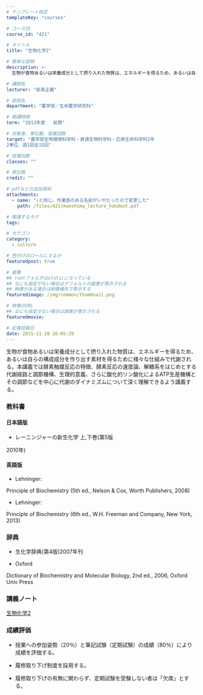 ```yaml
---
# テンプレート指定
templateKey: "courses"

# コースID
course_id: "421"

# タイトル
title: "生物化学2"

# 簡単な説明
description: >-
  生物が食物あるいは栄養成分として摂り入れた物質は、エネルギーを得るため、あるいは自らの構成成分を作り出す素材を得るために様々な仕組みで代謝される。本講義では酵素触媒反応の特徴、酵素反応の速度論、解糖系...

# 講師名
lecturer: "前島正義"

# 部局名
department: "農学部／生命農学研究科"

# 開講時限
term: "2013年度	前期"

# 対象者、単位数、授業回数
target: "農学部生物環境科学科・資源生物科学科・応用生命科学科2年
2単位、週1回全15回"

# 授業回数
classes: ""

# 単位数
credit: ""

# pdfなどの追加資料
attachments: 
  - name: "↑と同じ。作業感のある名前がいやだったので変更した" 
    path: /files/421/maeshima_lecture_handout.pdf

# 関連するタグ
tags:

# カテゴリ
category:
  - culture

# 色付けのロールにするか
featuredpost: true

# 画像
## rootフォルダはstaticになっている
## なにも指定がない場合はデフォルトの画像が表示される
## 映像がある場合は映像優先で表示する
featuredimage: /img/common/thumbnail.png

# 映像のURL
## なにも指定がない場合は画像が表示される
featuredmovie: 

# 記事投稿日
date: 2015-11-20 16:05:29
---
```


生物が食物あるいは栄養成分として摂り入れた物質は、エネルギーを得るため、あるいは自らの構成成分を作り出す素材を得るために様々な仕組みで代謝される。本講義では酵素触媒反応の特徴、酵素反応の速度論、解糖系をはじめとする代謝経路と調節機構、生理的意義、さらに酸化的リン酸化によるATP生産機構とその調節などを中心に代謝のダイナミズムについて深く理解できるよう講義する。

### 教科書

#### 日本語版

* レーニンジャーの新生化学 上,下巻(第5版

2010年)

#### 英語版

* Lehninger:

Principle of Biochemistry (5th ed., Nelson & Cox, Worth Publishers, 2008)

* Lehninger:

Principle of Biochemistry (6th ed., W.H. Freeman and Company, New York, 2013)

### 辞典

* 生化学辞典(第4版)2007年刊

* Oxford

Dictionary of Biochemistry and Molecular Biology, 2nd ed., 2006, Oxford Univ Press

### 講義ノート

[生物化学2](/files/421/maeshima_lecture_handout.pdf) 

### 成績評価

* 授業への参加姿勢（20％）と筆記試験（定期試験）の成績（80％）により成績を評価する。

* 履修取り下げ制度を採用する。

* 履修取り下げの有無に関わらず、定期試験を受験しない者は「欠席」とする。


